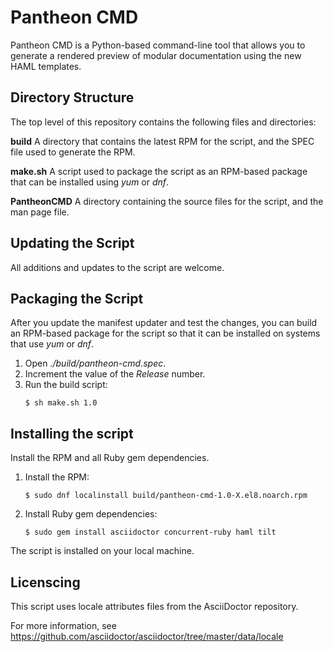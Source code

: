 # Pantheon CMD

Pantheon CMD is a Python-based command-line tool that allows you to generate a rendered preview of modular documentation using the new HAML templates.

## Directory Structure

The top level of this repository contains the following files and directories:

**build**
A directory that contains the latest RPM for the script, and the SPEC file used to generate the RPM.

**make.sh**
A script used to package the script as an RPM-based package that can be installed using *yum* or *dnf*.

**PantheonCMD**
A directory containing the source files for the script, and the man page file.

## Updating the Script
All additions and updates to the script are welcome.

## Packaging the Script
After you update the manifest updater and test the changes, you can build an RPM-based package for the script so that it can be installed on systems that use *yum* or *dnf*.

1. Open *./build/pantheon-cmd.spec*.
2. Increment the value of the *Release* number.
3. Run the build script:
   ```
   $ sh make.sh 1.0
   ```

## Installing the script
Install the RPM and all Ruby gem dependencies.

1. Install the RPM:
   ```
   $ sudo dnf localinstall build/pantheon-cmd-1.0-X.el8.noarch.rpm
   ```
2. Install Ruby gem dependencies:
   ```
   $ sudo gem install asciidoctor concurrent-ruby haml tilt
   ```

The script is installed on your local machine.

## Licenscing

This script uses locale attributes files from the AsciiDoctor repository.

For more information, see https://github.com/asciidoctor/asciidoctor/tree/master/data/locale
